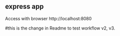 ## express app

Access with browser http://localhost:8080


#this is the change in Readme to test workflow v2, v3.